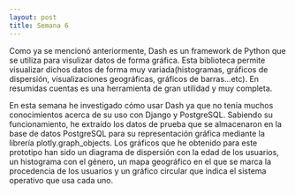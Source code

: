```yaml
---
layout: post
title: Semana 6
---
```


Como ya se mencionó anteriormente, Dash es un framework de Python que se utiliza para visulizar datos de forma gráfica. Esta biblioteca permite visualizar dichos datos de forma muy variada(histogramas, gráficos de dispersión, visualizaciones geográficas, gráficos de barras...etc). En resumidas cuentas es una herramienta de gran utilidad y muy completa.

En esta semana he investigado cómo usar Dash ya que no tenía muchos conocimientos acerca de su uso con Django y PostgreSQL. Sabiendo su funcionamiento, he extraído los datos de prueba que se almacenaron en la base de datos PostgreSQL para su representación gráfica mediante la librería plotly.graph_objects. Los gráficos que he obtenido para este prototipo han sido un diagrama de dispersión con la edad de los usuarios, un histograma con el género, un mapa geográfico en el que se marca la procedencia de los usuarios y un gráfico circular que indica el sistema operativo que usa cada uno. 

